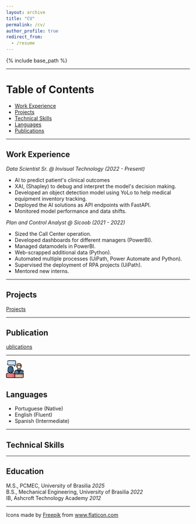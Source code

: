 ```yaml
---
layout: archive
title: "CV"
permalink: /cv/
author_profile: true
redirect_from:
  - /resume
---
```


{% include base_path %}

___

# Table of Contents
- [Work Experience](#work-experience)
- [Projects](#projects)
- [Technical Skills](#technical-skills)
- [Languages](#languages)
- [Publications](#publications)

 ___ 

## Work Experience
*Data Scientist Sr. @ Invisual Technology (_2022 - Present_)*
* AI to predict patient's clinical outcomes
* XAI, (Shapley) to debug and interpret the model's decision making.
* Developed an object detection model using YoLo to help medical equipment inventory tracking.
* Deployed the AI solutions as API endpoints with FastAPI.
* Monitored model performance and data shifts.

*Plan and Control Analyst @ Sicoob (_2021 - 2022_)*
* Sized the Call Center operation.
* Developed dashboards for different managers (PowerBI).
* Managed datamodels in PowerBI.
* Web-scrapped additional data (Python).
* Automated multiple processes (UiPath, Power Automate and Python).
* Supervised the deployment of RPA projects (UiPath).
* Mentored new interns.

___

## Projects
[Projects](https://bessagg.github.io/academicpages.github.io/projects/)
___

## Publication
[ublications](https://bessagg.github.io/academicpages.github.io/publications/)
___


<img src="https://github.com/Bessagg/academicpages.github.io/blob/master/images/cv/004-job_interview.png?raw=true" width="48"> 

## Languages 
* Portuguese (Native)
* English (Fluent)
* Spanish (Intermediate)
___
## Technical Skills
___
## Education
M.S., PCMEC,                       University of Brasilia              _2025_     
B.S., Mechanical Engineering,      University of Brasilia              _2022_    
IB,                                Ashcroft Technology Academy         _2012_     

___


<div>Icons made by <a href="https://www.freepik.com" title="Freepik">Freepik</a> from <a href="https://www.flaticon.com/" title="Flaticon">www.flaticon.com</a></div>
